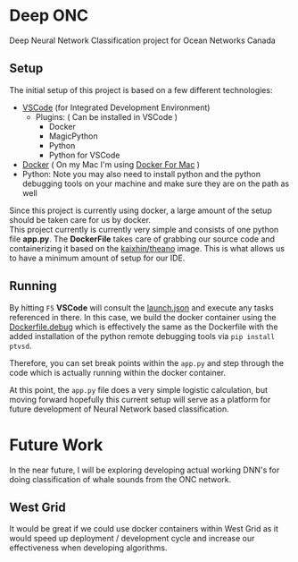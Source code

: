 # Deep ONC
Deep Neural Network Classification project for Ocean Networks Canada

## Setup

The initial setup of this project is based on a few different technologies:

- [VSCode](https://code.visualstudio.com/) (for Integrated Development Environment)
  - Plugins:  ( Can be installed in VSCode )
    - Docker
    - MagicPython
    - Python
    - Python for VSCode    
- [Docker](https://docs.docker.com/) ( On my Mac I'm using [Docker For Mac](https://docs.docker.com/docker-for-mac/) ) 
- Python: Note you may also need to install python and the python debugging tools on your machine and make sure they are on the path as well

Since this project is currently using docker, a large amount of the setup should be taken care for us by docker.  
This project currently is currently very simple and consists of one python file **app.py**.
The **DockerFile** takes care of grabbing our source code and containerizing it based on the [kaixhin/theano](https://hub.docker.com/r/kaixhin/theano/) image.  This is what allows us to have a minimum amount of setup for our IDE.

## Running

By hitting `F5` **VSCode** will consult the [launch.json](./.vscode/launch.json) and execute any tasks referenced in there.  In this case, we build the docker container using the [Dockerfile.debug](./Dockerfile.debug) which is effectively the same as the Dockerfile with the added installation of the python remote debugging tools via `pip install ptvsd`.  

Therefore, you can set break points within the `app.py` and step through the code which is actually running within the docker container.  

At this point, the `app.py` file does a very simple logistic calculation, but moving forward hopefully this current setup will serve as a platform for future development of Neural Network based classification.

# Future Work

In the near future, I will be exploring developing actual working DNN's for doing classification of whale sounds from the ONC network.

## West Grid
It would be great if we could use docker containers within West Grid as it would speed up deployment / development cycle and increase our effectiveness when developing algorithms.  

